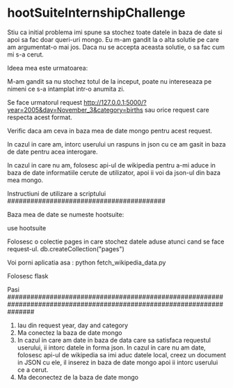 # hootSuiteInternshipChallenge
Stiu ca initial problema imi spune sa stochez toate datele in baza de date si apoi sa fac doar queri-uri mongo. Eu m-am gandit la o alta solutie pe care am argumentat-o mai jos.
Daca nu se accepta aceasta solutie, o sa fac cum mi s-a cerut.

Ideea mea este urmatoarea:

M-am gandit sa nu stochez totul de la inceput, poate nu intereseaza pe nimeni ce 
s-a intamplat intr-o anumita zi.

Se face urmatorul request http://127.0.0.1:5000/?year=2005&day=November_3&category=births sau orice request care respecta acest format.

Verific daca am ceva in baza mea de date mongo pentru acest request.

In cazul in care am, intorc userului un raspuns in json cu ce am gasit in baza de date pentru acea interogare.

In cazul in care nu am, folosesc api-ul de wikipedia pentru a-mi aduce in baza de date informatiile cerute de utilizator, apoi ii voi da json-ul din baza mea mongo.

Instructiuni de utilizare a scriptului
#########################################

Baza mea de date se numeste hootsuite:

use hootsuite

Folosesc o colectie pages in care stochez datele aduse atunci cand se face request-ul.
db.createCollection("pages")

Voi porni aplicatia asa : python fetch_wikipedia_data.py

Folosesc flask

Pasi
#######################################################################################################################

1. Iau din request year, day and category
2. Ma conectez la baza de date mongo
3. In cazul in care am date in baza de data care sa satisfaca requestul userului, ii intorc datele in forma json. In cazul in care nu am date, folosesc api-ul de wikipedia sa imi aduc
datele local, creez un document in JSON cu ele, il inserez in baza de date mongo apoi ii intorc userului ce a cerut.
4. Ma deconectez de la baza de date mongo






